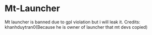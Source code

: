 # Mt-Launcher
Mt launcher is banned due to gpl violation but i will leak it. Credits: khanhduytran0(Because he is owner of launcher that mt devs copied)

